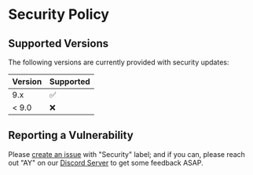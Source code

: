 # Security Policy

## Supported Versions

The following versions are currently provided with security updates:

| Version | Supported          |
|---------| ------------------ |
| 9.x     | :white_check_mark: |
| < 9.0   | :x:                |

## Reporting a Vulnerability

Please [create an issue](https://github.com/ActualLab/Fusion/issues)
with "Security" label; and if you can, please reach out "AY" on our 
[Discord Server] to get some feedback ASAP.

[Discord Server]: https://discord.gg/EKEwv6d
